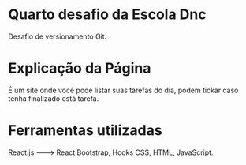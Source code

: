 # Quarto desafio da Escola Dnc 

Desafio de versionamento Git.

# Explicação da Página 

É um site onde você pode listar suas tarefas do dia, podem tickar caso tenha finalizado está tarefa.

# Ferramentas utilizadas 

React.js ---> React Bootstrap, Hooks 
CSS, HTML, JavaScript.



